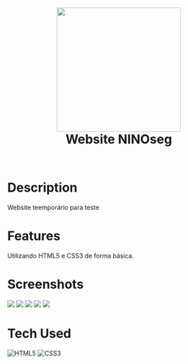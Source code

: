 <div align="center">
      <h1> <img src="https://i.imgur.com/6QUUlqp.png" width="280px"><br/>Website NINOseg</h1>
     </div>
<p align="center"> <a href="www.ninoseg.com.br" target="_blank"><img alt="" src="https://img.shields.io/badge/Website-EA4C89?style=normal&logo=dribbble&logoColor=white" style="vertical-align:center" /></a> <a href="ninoseg" target="_blank"><img alt="" src="https://img.shields.io/badge/Instagram-E4405F?style=normal&logo=instagram&logoColor=white" style="vertical-align:center" /></a> <a href="}" target="_blank"><img alt="" src="https://img.shields.io/badge/LinkedIn-0077B5?style=normal&logo=linkedin&logoColor=white" style="vertical-align:center" /></a> </p>

# Description
Website teemporário para teste

# Features
Utilizando HTML5 e CSS3 de forma básica.
# Screenshots
 <img src="https://i.imgur.com/PXs0Xar.png"> <img src="https://i.imgur.com/CnTddg7.png"> <img src="https://i.imgur.com/f3G4gaH.png"> <img src="https://i.imgur.com/lvuGvRq.png"> <img src="https://i.imgur.com/KWf5Ud5.png">
# Tech Used
 ![HTML5](https://img.shields.io/badge/html5-%23E34F26.svg?style=for-the-badge&logo=html5&logoColor=white) ![CSS3](https://img.shields.io/badge/css3-%231572B6.svg?style=for-the-badge&logo=css3&logoColor=white)
      

<!-- </> with 💛 by readMD (https://readmd.itsvg.in) -->
    